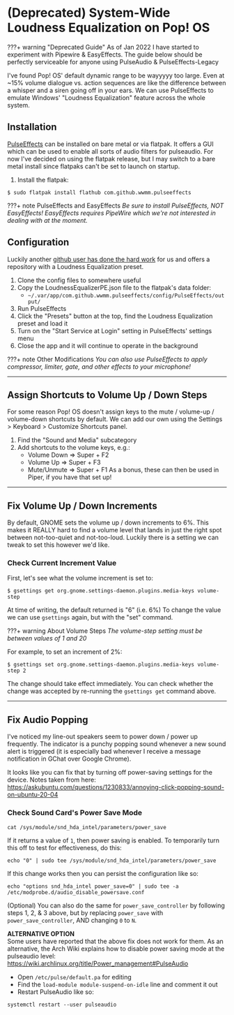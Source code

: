 # (Deprecated) System-Wide Loudness Equalization on Pop! OS

???+ warning "Deprecated Guide"
     As of Jan 2022 I have started to experiment with Pipewire & EasyEffects.  The guide below should be perfectly serviceable for anyone using PulseAudio & PulseEffects-Legacy

I've found Pop! OS' default dynamic range to be wayyyyy too large.  Even at ~15% volume dialogue vs. action sequences are like the difference between a whisper and a siren going off in your ears.  We can use PulseEffects to emulate Windows' "Loudness Equalization" feature across the whole system.

## Installation
[PulseEffects](https://www.flathub.org/apps/details/com.github.wwmm.pulseeffects) can be installed on bare metal or via flatpak.  It offers a GUI which can be used to enable all sorts of audio filters for pulseaudio.  For now I've decided on using the flatpak release, but I may switch to a bare metal install since flatpaks can't be set to launch on startup.

1. Install the flatpak:

```
$ sudo flatpak install flathub com.github.wwmm.pulseeffects
```

???+ note PulseEffects and EasyEffects
     _Be sure to install PulseEffects, NOT EasyEffects! EasyEffects requires PipeWire which_
     _we're not interested in dealing with at the moment._

## Configuration
Luckily another [github user has done the hard work](https://github.com/Digitalone1/EasyEffects-Presets) for us and offers a repository with a Loudness Equalization preset.

1. Clone the config files to somewhere useful
1. Copy the LoudnessEqualizerPE.json file to the flatpak's data folder:
    - `~/.var/app/com.github.wwmm.pulseeffects/config/PulseEffects/output/`
1. Run PulseEffects
1. Click the "Presets" button at the top, find the Loudness Equalization preset and load it
1. Turn on the "Start Service at Login" setting in PulseEffects' settings menu
1. Close the app and it will continue to operate in the background

???+ note Other Modifications
     _You can also use PulseEffects to apply compressor, limiter, gate, and other effects to your microphone!_

---

## Assign Shortcuts to Volume Up / Down Steps
For some reason Pop! OS doesn't assign keys to the mute / volume-up / volume-down shortcuts by default.  We can add our own using the Settings > Keyboard > Customize Shortcuts panel.

1. Find the "Sound and Media" subcategory
1. Add shortcuts to the volume keys, e.g.:
    - Volume Down => Super + F2
    - Volume Up   => Super + F3
    - Mute/Unmute => Super + F1
As a bonus, these can then be used in Piper, if you have that set up!

---

## Fix Volume Up / Down Increments
By default, GNOME sets the volume up / down increments to 6%.  This makes it REALLY hard to find a volume level that lands in just the right spot between not-too-quiet and not-too-loud.  Luckily there is a setting we can tweak to set this however we'd like.

### Check Current Increment Value
First, let's see what the volume increment is set to:

```
$ gsettings get org.gnome.settings-daemon.plugins.media-keys volume-step
```

At time of writing, the default returned is "6" (i.e. 6%)
To change the value we can use `gsettings` again, but with the "set" command.

???+ warning About Volume Steps
     _The volume-step setting must be between values of 1 and 20_

For example, to set an increment of 2%:

```
$ gsettings set org.gnome.settings-daemon.plugins.media-keys volume-step 2
```

The change should take effect immediately.  You can check whether the change was accepted by re-running the `gsettings get` command above.

---

## Fix Audio Popping

I've noticed my line-out speakers seem to power down / power up frequently.  The indicator is a punchy popping sound whenever a new sound alert is triggered (it is especially bad whenever I receive a message notification in GChat over Google Chrome).

It looks like you can fix that by turning off power-saving settings for the device.  Notes taken from here:  
<https://askubuntu.com/questions/1230833/annoying-click-popping-sound-on-ubuntu-20-04>

### Check Sound Card's Power Save Mode

```
cat /sys/module/snd_hda_intel/parameters/power_save
```

If it returns a value of `1`, then power saving is enabled.  To temporarily turn this off to test for effectiveness, do this:

```
echo "0" | sudo tee /sys/module/snd_hda_intel/parameters/power_save
```

If this change works then you can persist the configuration like so:

```
echo "options snd_hda_intel power_save=0" | sudo tee -a /etc/modprobe.d/audio_disable_powersave.conf
```

(Optional) You can also do the same for `power_save_controller` by following steps 1, 2, & 3 above, but by replacing `power_save` with `power_save_controller`, AND changing `0` to `N`.

**ALTERNATIVE OPTION**  
Some users have reported that the above fix does not work for them.  As an alternative, the Arch Wiki explains how to disable power saving mode at the pulseaudio level:  
<https://wiki.archlinux.org/title/Power_management#PulseAudio>

- Open `/etc/pulse/default.pa` for editing
- Find the `load-module module-suspend-on-idle` line and comment it out
- Restart PulseAudio like so:

```
systemctl restart --user pulseaudio
```
